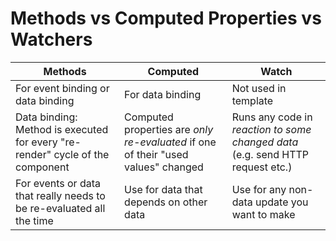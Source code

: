 # Methods vs Computed Properties vs Watchers

| Methods      | Computed   | Watch      |
|--------------|-----------|------------|
| For event binding or data binding | For data binding | Not used in template |
| Data binding: Method is executed for every "re-render" cycle of the component | Computed properties are *only re-evaluated* if one of their "used values" changed | Runs any code in *reaction to some changed data* (e.g. send HTTP request etc.) |
| For events or data that really needs to be re-evaluated all the time | Use for data that depends on other data | Use for any non-data update you want to make |

